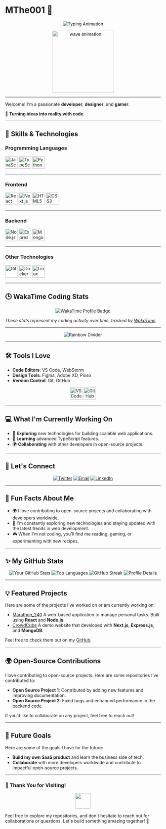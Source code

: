 # MThe001 👋

<p align="center">
  <img src="https://readme-typing-svg.demolab.com?font=Fira+Code&weight=500&size=25&pause=1000&color=3A80F7&center=true&width=435&lines=Welcome+Back!+;A+Passionate+Developer+%F0%9F%92%BB+;Gamer!+Self_Learner" alt="Typing Animation" />
</p>

<p align="center">
  <img src="https://user-images.githubusercontent.com/45112301/111751278-0f2de980-88b6-11eb-9edf-d92b9792d65a.gif" alt="wave animation" width="200"/>
</p>

---

Welcome! I'm a passionate **developer**, **designer**, and **gamer**.  

🌟 **Turning ideas into reality with code.**

---

## 🚀 Skills & Technologies

### Programming Languages
<p>
  <img src="https://cdn.jsdelivr.net/gh/devicons/devicon/icons/javascript/javascript-original.svg" alt="JavaScript" width="40" height="40" /> 
  <img src="https://cdn.jsdelivr.net/gh/devicons/devicon/icons/typescript/typescript-original.svg" alt="TypeScript" width="40" height="40" /> 
  <img src="https://cdn.jsdelivr.net/gh/devicons/devicon/icons/python/python-original.svg" alt="Python" width="40" height="40" />
</p>

---

### Frontend
<p>
  <img src="https://cdn.jsdelivr.net/gh/devicons/devicon/icons/react/react-original.svg" alt="React" width="40" height="40" />
  <img src="https://cdn.jsdelivr.net/gh/devicons/devicon/icons/nextjs/nextjs-original.svg" alt="Next.js" width="40" height="40" />
  <img src="https://cdn.jsdelivr.net/gh/devicons/devicon/icons/html5/html5-original.svg" alt="HTML5" width="40" height="40" />
  <img src="https://cdn.jsdelivr.net/gh/devicons/devicon/icons/css3/css3-original.svg" alt="CSS3" width="40" height="40" />
</p>

---

### Backend
<p>
  <img src="https://cdn.jsdelivr.net/gh/devicons/devicon/icons/nodejs/nodejs-original.svg" alt="Node.js" width="40" height="40" />
  <img src="https://cdn.jsdelivr.net/gh/devicons/devicon/icons/express/express-original.svg" alt="Express.js" width="40" height="40" />
  <img src="https://cdn.jsdelivr.net/gh/devicons/devicon/icons/mongodb/mongodb-original.svg" alt="MongoDB" width="40" height="40" />
</p>

---

### Other Technologies
<p>
  <img src="https://cdn.jsdelivr.net/gh/devicons/devicon/icons/git/git-original.svg" alt="Git" width="40" height="40" />
  <img src="https://cdn.jsdelivr.net/gh/devicons/devicon/icons/docker/docker-original.svg" alt="Docker" width="40" height="40" />
  <img src="https://cdn.jsdelivr.net/gh/devicons/devicon/icons/linux/linux-original.svg" alt="Linux" width="40" height="40" />
</p>

---

## 🕒 WakaTime Coding Stats

<p align="center">
  <a href="https://wakatime.com/@018eaad6-cac7-4d24-a2e9-c34a7e4a895c">
    <img src="https://wakatime.com/badge/user/018eaad6-cac7-4d24-a2e9-c34a7e4a895c.svg" alt="WakaTime Profile Badge" />
  </a>
</p>

*These stats represent my coding activity over time, tracked by [WakaTime](https://wakatime.com/@018eaad6-cac7-4d24-a2e9-c34a7e4a895c).*

---

<p align="center">
  <img src="https://raw.githubusercontent.com/andreasbm/readme/master/assets/lines/rainbow.png" alt="Rainbow Divider" />
</p>

---

## 🛠️ Tools I Love

- **Code Editors**: VS Code, WebStorm
- **Design Tools**: Figma, Adobe XD, Pixso
- **Version Control**: Git, GitHub

<p align="center">
  <img src="https://cdn.jsdelivr.net/gh/devicons/devicon/icons/vscode/vscode-original.svg" alt="VSCode" width="40" height="40" />
  <img src="https://cdn.jsdelivr.net/gh/devicons/devicon/icons/github/github-original.svg" alt="GitHub" width="40" height="40" />
</p>

---

## 💻 What I'm Currently Working On

- 🔭 **Exploring** new technologies for building scalable web applications.
- 📝 **Learning** advanced TypeScript features.
- 🌍 **Collaborating** with other developers in open-source projects.

---

## 🤝 Let's Connect

<p align="center">
  <a href="https://x.com/redwan_mahin68"><img src="https://img.shields.io/badge/Twitter-%231DA1F2.svg?style=for-the-badge&logo=Twitter&logoColor=white" alt="Twitter"></a>
  <a href="mailto:mtheredwanulahque@gmail.com"><img src="https://img.shields.io/badge/Email-D14836?style=for-the-badge&logo=gmail&logoColor=white" alt="Email"></a>
  <a href="https://www.linkedin.com/in/your-linkedin-profile/"><img src="https://img.shields.io/badge/LinkedIn-0077B5.svg?style=for-the-badge&logo=linkedin&logoColor=white" alt="LinkedIn"></a>
</p>

---

## 🌱 Fun Facts About Me

- 🌍 I love contributing to open-source projects and collaborating with developers worldwide.
- 📖 I'm constantly exploring new technologies and staying updated with the latest trends in web development.
- 🎮 When I'm not coding, you'll find me reading, gaming, or experimenting with new recipes.

---

## ✨ My GitHub Stats

<div align="center">
  <img src="https://github-readme-stats.vercel.app/api?username=Mthe001&show_icons=true&theme=radical" alt="Your GitHub Stats" />
  <img src="https://github-readme-stats.vercel.app/api/top-langs/?username=Mthe001&layout=compact&theme=radical" alt="Top Languages" />
  <img src="https://github-readme-streak-stats.herokuapp.com/?user=Mthe001&theme=radical" alt="GitHub Streak" />
  <img src="https://github-profile-summary-cards.vercel.app/api/cards/profile-details?username=Mthe001&theme=radical" alt="Profile Details" />
</div>

---

## 💡 Featured Projects

Here are some of the projects I’ve worked on or am currently working on:

- [Marathon_240](https://marathon-240.web.app/) A web-based application to manage personal tasks. Built using **React** and **Node.js**.
- [CrowdCube](https://assginment-10-6b155.web.app) A demo website that developed with **Next.js**, **Express.js**, and **MongoDB**.

Feel free to check them out on my [GitHub](https://github.com/Mthe001).

---

## 🌍 Open-Source Contributions

I love contributing to open-source projects. Here are some repositories I’ve contributed to:

- **Open Source Project 1**: Contributed by adding new features and improving documentation.
- **Open Source Project 2**: Fixed bugs and enhanced performance in the backend code.

If you’d like to collaborate on any project, feel free to reach out!

---

## 🔮 Future Goals

Here are some of the goals I have for the future:

- **Build my own SaaS product** and learn the business side of tech.
- **Collaborate** with more developers worldwide and contribute to impactful open-source projects.

---

### 🌟 Thank You for Visiting!

<p align="center">
  <img src="https://media.giphy.com/media/hvRJCLFzcasrR4ia7z/giphy.gif" width="50">
</p>

Feel free to explore my repositories, and don't hesitate to reach out for collaborations or questions. Let's build something amazing together! 🚀
